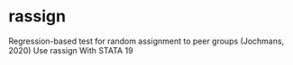 # rassign
Regression-based test for random assignment to peer groups (Jochmans, 2020) Use rassign With STATA 19
